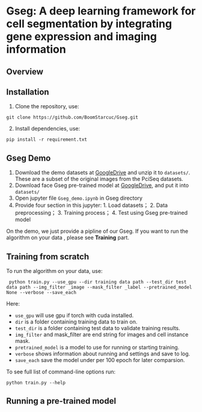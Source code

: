 # Gseg: A deep learning framework for cell segmentation by integrating gene expression and imaging information

## Overview


## Installation
1. Clone the repository, use:

``` 
git clone https://github.com/BoomStarcuc/Gseg.git
```

2. Install dependencies, use:

```
pip install -r requirement.txt
```

## Gseg Demo

1. Download the demo datasets at [GoogleDrive](https://drive.google.com/drive/folders/1OtppM5iinLMbZ5tlf8O6OuJMLqJq_p3M?usp=sharing) and unzip it to  ```datasets/```. These are a subset of the original images from the PciSeq datasets.
2. Download face Gseg pre-trained model at [GoogleDrive](https://drive.google.com/drive/folders/1hzavxQ_zkH6At0vkCzskyg7hlRnKDEC3?usp=sharing), and put it into ```datasets/```
3. Open jupyter file ```Gseg_demo.ipynb``` in Gseg directory
4. Provide four section in this jupyter: 1. Load datasets； 2. Data preprocessing； 3. Training process； 4. Test using Gseg pre-trained model 

On the demo, we just provide a pipline of our Gseg. If you want to run the algorithm on your data , please see  **Training** part.

## Training from scratch
To run the algorithm on your data, use:

```
 python train.py --use_gpu --dir training data path --test_dir test data path --img_filter _image --mask_filter _label --pretrained_model None --verbose --save_each
```

Here:

- ```use_gpu``` will use gpu if torch with cuda installed.
- ```dir``` is a folder containing training data to train on.
- ```test_dir``` is a folder containing test data to validate training results.
- ```img_filter``` and mask_filter are end string for images and cell instance mask.
- ```pretrained_model``` is a model to use for running or starting training.
- ```verbose``` shows information about running and settings and save to log.
- ```save_each``` save the model under per 100 epoch for later comparsion.

To see full list of command-line options run:

```
python train.py --help
```

## Running a pre-trained model

